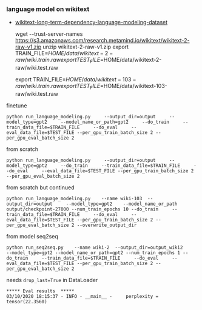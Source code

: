 ### language model on wikitext
* [wikitext-long-term-dependency-language-modeling-dataset](https://blog.einstein.ai/the-wikitext-long-term-dependency-language-modeling-dataset/)

 
    wget --trust-server-names https://s3.amazonaws.com/research.metamind.io/wikitext/wikitext-2-raw-v1.zip
    unzip wikitext-2-raw-v1.zip
    export TRAIN_FILE=$HOME/data/wikitext-2-raw/wiki.train.raw
    export TEST_FILE=$HOME/data/wikitext-2-raw/wiki.test.raw

    export TRAIN_FILE=$HOME/data/wikitext-103-raw/wiki.train.raw
    export TEST_FILE=$HOME/data/wikitext-103-raw/wiki.test.raw
    
finetune
    
    python run_language_modeling.py     --output_dir=output     --model_type=gpt2     --model_name_or_path=gpt2     --do_train     --train_data_file=$TRAIN_FILE     --do_eval     --eval_data_file=$TEST_FILE --per_gpu_train_batch_size 2 --per_gpu_eval_batch_size 2

from scratch
    
    python run_language_modeling.py     --output_dir=output     --model_type=gpt2     --do_train     --train_data_file=$TRAIN_FILE     --do_eval     --eval_data_file=$TEST_FILE --per_gpu_train_batch_size 2 --per_gpu_eval_batch_size 2
    
from scratch but continued
    
    python run_language_modeling.py    --name wiki-103  --output_dir=output     --model_type=gpt2    --model_name_or_path output/checkpoint-27000 --num_train_epochs 10 --do_train     --train_data_file=$TRAIN_FILE     --do_eval     --eval_data_file=$TEST_FILE --per_gpu_train_batch_size 2 --per_gpu_eval_batch_size 2 --overwrite_output_dir

from model seq2seq

    python run_seq2seq.py    --name wiki-2  --output_dir=output_wiki2     --model_type=gpt2 --model_name_or_path=gpt2 --num_train_epochs 1 --do_train     --train_data_file=$TRAIN_FILE     --do_eval     --eval_data_file=$TEST_FILE --per_gpu_train_batch_size 2 --per_gpu_eval_batch_size 2
    
needs `drop_last=True` in DataLoader

    ***** Eval results  *****
    03/10/2020 18:15:37 - INFO - __main__ -     perplexity = tensor(22.3560)
